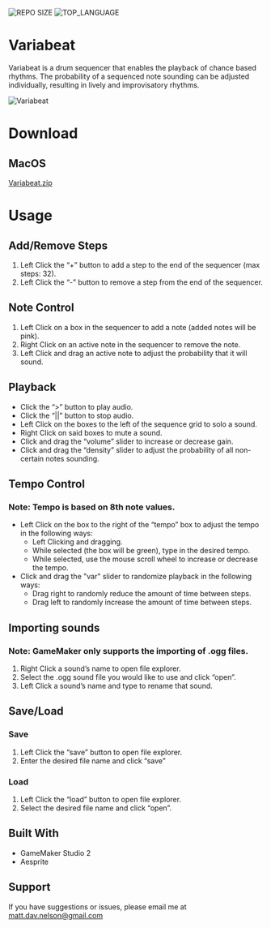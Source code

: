 ![REPO SIZE](https://img.shields.io/github/repo-size/scottbromander/the_marketplace.svg?style=flat-square)
![TOP_LANGUAGE](https://img.shields.io/github/languages/top/scottbromander/the_marketplace.svg?style=flat-square)

Variabeat
======
Variabeat is a drum sequencer that enables the playback of chance based rhythms. The probability of a sequenced note sounding can be adjusted individually, resulting in lively and improvisatory rhythms. 

![Variabeat](https://user-images.githubusercontent.com/98720000/173427749-094a4bad-edfd-4831-8b1f-7efe0d84fdd6.gif)

Download
======
## MacOS
[Variabeat.zip](https://github.com/matt-d-nelson/Variabeat/files/8893807/Variabeat.zip)

Usage
===========

Add/Remove Steps
------------
1. Left Click the “+” button to add a step to the end of the sequencer (max steps: 32).
2. Left Click the “-” button to remove a step from the end of the sequencer.

Note Control
------------
1. Left Click on a box in the sequencer to add a note (added notes will be pink).
2. Right Click on an active note in the sequencer to remove the note.
3. Left Click and drag an active note to adjust the probability that it will sound.

Playback 
------------
- Click the “>” button to play audio.
- Click the “||” button to stop audio.
- Left Click on the boxes to the left of the sequence grid to solo a sound.
- Right Click on said boxes to mute a sound.
- Click and drag the “volume” slider to increase or decrease gain.
- Click and drag the “density” slider to adjust the probability of all non-certain notes sounding.

Tempo Control
------------
### Note: Tempo is based on 8th note values.
- Left Click on the box to the right of the “tempo” box to adjust the tempo in the following ways:
  - Left Clicking and dragging.
  - While selected (the box will be green), type in the desired tempo.
  - While selected, use the mouse scroll wheel to increase or decrease the tempo.
- Click and drag the "var" slider to randomize playback in the following ways:
  - Drag right to randomly reduce the amount of time between steps.
  - Drag left to randomly increase the amount of time between steps.

Importing sounds
------------
### Note: GameMaker only supports the importing of .ogg files.
1. Right Click a sound’s name to open file explorer.
2. Select the .ogg sound file you would like to use and click “open”.
3. Left Click a sound’s name and type to rename that sound.

Save/Load
------------
### Save
1. Left Click the “save” button to open file explorer.
2. Enter the desired file name and click “save”
### Load
1. Left Click the “load” button to open file explorer.
2. Select the desired file name and click “open”.

## Built With

- GameMaker Studio 2
- Aesprite

## Support
If you have suggestions or issues, please email me at matt.dav.nelson@gmail.com

